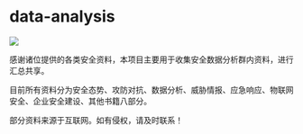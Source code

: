 # data-analysis
![](https://img.shields.io/github/repo-size/secure-data-analysis-data-sharing/data-analysis.svg) 

感谢诸位提供的各类安全资料，本项目主要用于收集安全数据分析群内资料，进行汇总共享。

目前所有资料分为安全态势、攻防对抗、数据分析、威胁情报、应急响应、物联网安全、企业安全建设、其他书籍八部分。

部分资料来源于互联网。如有侵权，请及时联系！
